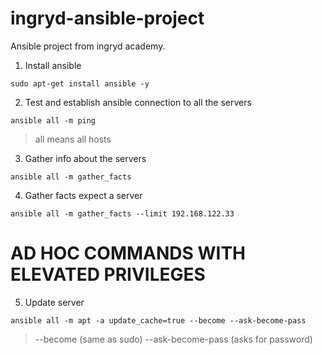 # ingryd-ansible-project
Ansible project from ingryd academy.

1. Install ansible
```
sudo apt-get install ansible -y
```

2. Test and establish ansible connection to all the servers
```
ansible all -m ping
```

> all means all hosts

3. Gather info about the servers
```
ansible all -m gather_facts
```

4. Gather facts expect a server
```
ansible all -m gather_facts --limit 192.168.122.33
```

AD HOC COMMANDS WITH ELEVATED PRIVILEGES
===
5. Update server
```
ansible all -m apt -a update_cache=true --become --ask-become-pass
```
> --become (same as sudo)
> --ask-become-pass (asks for password)
